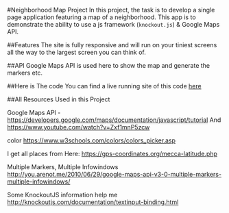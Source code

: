 #Neighborhood Map Project
In this project, the task is to develop a single page application featuring a map of a neighborhood.
This app is to demonstrate the ability to use a js framework (`knockout.js`) & Google Maps API.

##Features
The site is fully responsive and will run on your tiniest screens all the way to the largest screen you can think of.

##API
Google Maps API is used here to show the map and generate the markers etc.

##Here is The code
You can find a live running site of this code [here]()

##All Resources Used in this Project


Google Maps API -
https://developers.google.com/maps/documentation/javascript/tutorial
And https://www.youtube.com/watch?v=Zxf1mnP5zcw

color
https://www.w3schools.com/colors/colors_picker.asp

I get all places from Here:
https://gps-coordinates.org/mecca-latitude.php

Multiple Markers, Multiple Infowindows
http://you.arenot.me/2010/06/29/google-maps-api-v3-0-multiple-markers-multiple-infowindows/

Some KnockoutJS information help me
http://knockoutjs.com/documentation/textinput-binding.html
